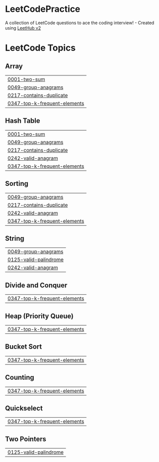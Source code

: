 # LeetCodePractice
A collection of LeetCode questions to ace the coding interview! - Created using [LeetHub v2](https://github.com/arunbhardwaj/LeetHub-2.0)

<!---LeetCode Topics Start-->
# LeetCode Topics
## Array
|  |
| ------- |
| [0001-two-sum](https://github.com/JK-17/LeetCodePractice/tree/master/0001-two-sum) |
| [0049-group-anagrams](https://github.com/JK-17/LeetCodePractice/tree/master/0049-group-anagrams) |
| [0217-contains-duplicate](https://github.com/JK-17/LeetCodePractice/tree/master/0217-contains-duplicate) |
| [0347-top-k-frequent-elements](https://github.com/JK-17/LeetCodePractice/tree/master/0347-top-k-frequent-elements) |
## Hash Table
|  |
| ------- |
| [0001-two-sum](https://github.com/JK-17/LeetCodePractice/tree/master/0001-two-sum) |
| [0049-group-anagrams](https://github.com/JK-17/LeetCodePractice/tree/master/0049-group-anagrams) |
| [0217-contains-duplicate](https://github.com/JK-17/LeetCodePractice/tree/master/0217-contains-duplicate) |
| [0242-valid-anagram](https://github.com/JK-17/LeetCodePractice/tree/master/0242-valid-anagram) |
| [0347-top-k-frequent-elements](https://github.com/JK-17/LeetCodePractice/tree/master/0347-top-k-frequent-elements) |
## Sorting
|  |
| ------- |
| [0049-group-anagrams](https://github.com/JK-17/LeetCodePractice/tree/master/0049-group-anagrams) |
| [0217-contains-duplicate](https://github.com/JK-17/LeetCodePractice/tree/master/0217-contains-duplicate) |
| [0242-valid-anagram](https://github.com/JK-17/LeetCodePractice/tree/master/0242-valid-anagram) |
| [0347-top-k-frequent-elements](https://github.com/JK-17/LeetCodePractice/tree/master/0347-top-k-frequent-elements) |
## String
|  |
| ------- |
| [0049-group-anagrams](https://github.com/JK-17/LeetCodePractice/tree/master/0049-group-anagrams) |
| [0125-valid-palindrome](https://github.com/JK-17/LeetCodePractice/tree/master/0125-valid-palindrome) |
| [0242-valid-anagram](https://github.com/JK-17/LeetCodePractice/tree/master/0242-valid-anagram) |
## Divide and Conquer
|  |
| ------- |
| [0347-top-k-frequent-elements](https://github.com/JK-17/LeetCodePractice/tree/master/0347-top-k-frequent-elements) |
## Heap (Priority Queue)
|  |
| ------- |
| [0347-top-k-frequent-elements](https://github.com/JK-17/LeetCodePractice/tree/master/0347-top-k-frequent-elements) |
## Bucket Sort
|  |
| ------- |
| [0347-top-k-frequent-elements](https://github.com/JK-17/LeetCodePractice/tree/master/0347-top-k-frequent-elements) |
## Counting
|  |
| ------- |
| [0347-top-k-frequent-elements](https://github.com/JK-17/LeetCodePractice/tree/master/0347-top-k-frequent-elements) |
## Quickselect
|  |
| ------- |
| [0347-top-k-frequent-elements](https://github.com/JK-17/LeetCodePractice/tree/master/0347-top-k-frequent-elements) |
## Two Pointers
|  |
| ------- |
| [0125-valid-palindrome](https://github.com/JK-17/LeetCodePractice/tree/master/0125-valid-palindrome) |
<!---LeetCode Topics End-->